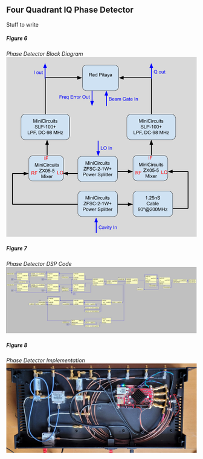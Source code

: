 ## Four Quadrant IQ Phase Detector
Stuff to write
##### Figure 6 #####
*Phase Detector Block Diagram*<br>
![phase-detector diagam](doc/LLRF-Phase-Detector.png)

##### Figure 7 #####
*Phase Detector DSP Code*<br>
![phase-detector dsp](doc/mirrotron-phase-detector.png)

##### Figure 8 #####
*Phase Detector Implementation*<br>
![phase-detector impl](doc/phase-detector.jpg)

